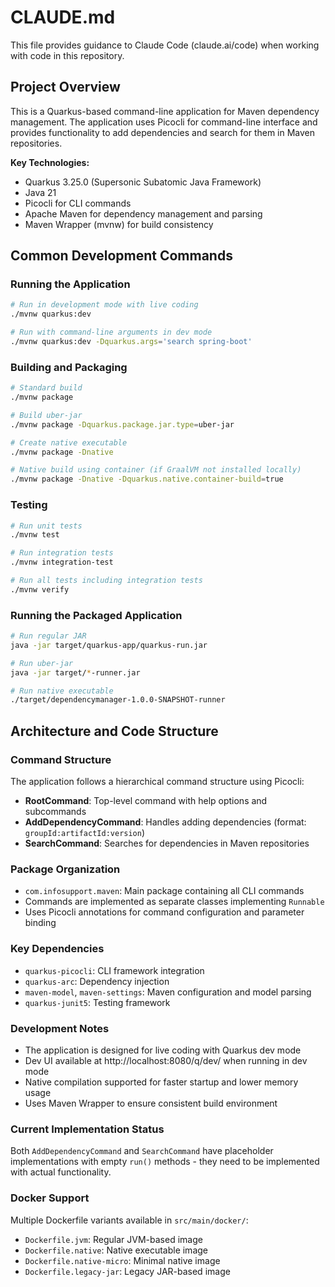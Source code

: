 # CLAUDE.md

This file provides guidance to Claude Code (claude.ai/code) when working with code in
this repository.

## Project Overview

This is a Quarkus-based command-line application for Maven dependency management. 
The application uses Picocli for command-line interface and provides functionality to
add dependencies and search for them in Maven repositories.

**Key Technologies:**

- Quarkus 3.25.0 (Supersonic Subatomic Java Framework)
- Java 21
- Picocli for CLI commands
- Apache Maven for dependency management and parsing
- Maven Wrapper (mvnw) for build consistency

## Common Development Commands

### Running the Application

```bash
# Run in development mode with live coding
./mvnw quarkus:dev

# Run with command-line arguments in dev mode
./mvnw quarkus:dev -Dquarkus.args='search spring-boot'
```

### Building and Packaging
```bash
# Standard build
./mvnw package

# Build uber-jar
./mvnw package -Dquarkus.package.jar.type=uber-jar

# Create native executable
./mvnw package -Dnative

# Native build using container (if GraalVM not installed locally)
./mvnw package -Dnative -Dquarkus.native.container-build=true
```

### Testing
```bash
# Run unit tests
./mvnw test

# Run integration tests
./mvnw integration-test

# Run all tests including integration tests
./mvnw verify
```

### Running the Packaged Application
```bash
# Run regular JAR
java -jar target/quarkus-app/quarkus-run.jar

# Run uber-jar
java -jar target/*-runner.jar

# Run native executable
./target/dependencymanager-1.0.0-SNAPSHOT-runner
```

## Architecture and Code Structure

### Command Structure
The application follows a hierarchical command structure using Picocli:

- **RootCommand**: Top-level command with help options and subcommands
- **AddDependencyCommand**: Handles adding dependencies (format: `groupId:artifactId:version`)
- **SearchCommand**: Searches for dependencies in Maven repositories

### Package Organization

- `com.infosupport.maven`: Main package containing all CLI commands
- Commands are implemented as separate classes implementing `Runnable`
- Uses Picocli annotations for command configuration and parameter binding

### Key Dependencies

- `quarkus-picocli`: CLI framework integration
- `quarkus-arc`: Dependency injection
- `maven-model`, `maven-settings`: Maven configuration and model parsing
- `quarkus-junit5`: Testing framework

### Development Notes

- The application is designed for live coding with Quarkus dev mode
- Dev UI available at http://localhost:8080/q/dev/ when running in dev mode
- Native compilation supported for faster startup and lower memory usage
- Uses Maven Wrapper to ensure consistent build environment

### Current Implementation Status

Both `AddDependencyCommand` and `SearchCommand` have placeholder implementations with 
empty `run()` methods - they need to be implemented with actual functionality.

### Docker Support
Multiple Dockerfile variants available in `src/main/docker/`:
- `Dockerfile.jvm`: Regular JVM-based image
- `Dockerfile.native`: Native executable image
- `Dockerfile.native-micro`: Minimal native image
- `Dockerfile.legacy-jar`: Legacy JAR-based image